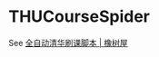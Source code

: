 # THUCourseSpider

See [全自动清华刷课脚本 | 橡树屋](https://szp15.com/2020/09/12/automatic-thu-course-crawler/)
